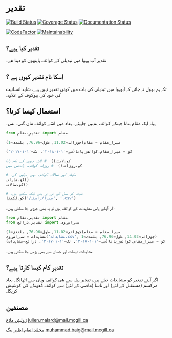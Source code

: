 # تقدیر

[![Build Status](https://travis-ci.org/julienmalard/Taqdir.svg?branch=master)](https://travis-ci.org/julienmalard/Taqdir)
[![Coverage Status](https://coveralls.io/repos/github/julienmalard/Taqdir/badge.svg?branch=master)](https://coveralls.io/github/julienmalard/Taqdir?branch=master)
[![Documentation Status](https://readthedocs.org/projects/taqdir/badge/?version=latest)](https://taqdir.readthedocs.io/ur/latest/?badge=latest)

[![CodeFactor](https://www.codefactor.io/repository/github/julienmalard/taqdir/badge)](https://www.codefactor.io/repository/github/julienmalard/taqdir)
[![Maintainability](https://api.codeclimate.com/v1/badges/d1e4113d31c354cb6f20/maintainability)](https://codeclimate.com/github/julienmalard/Taqdir/maintainability)

## تقدیر کیا ہیے؟
تقدیر آب وہوا میں تبدیلی کے کوائف پایتھون کو ديتا ھے۔

## اسکا نام تقدیر کیوں ہے ؟
تکہ ہم بھول نہ جائں کہ آبوہوا میں تبدیلی کی بات میں کوئی تقدیر نہیں ہیے،
شاید انسانیت کی خود کی بیوکوف کے علاوہ۔

## استعمال کیسا کرنا؟
پہلہ ایک مقام بنانا جینکے کوائف ہمہیں چاییئے۔ بعاد میں اسّے کوائف ماں گنی۔ بس۔

```python
from تقدیر.مقام import مقام

میرا_مقام = مقام(چوڑائی=11.02, طول=76.96, بلندی=1)

کو = میرا_مقام.کوائف_پانا(سے='۲۰۱۸۰۱۰۱', تک='۲۰۱۷۰۱۰۱')

کو.لاپتہ()  # لاپتہ دنوں کے نام پانا
کو.روزانہ()  # روزانہ کوائف، پاندس میں

# ماہانہ اور سالانہ کوائف بھی میلیں کے۔
کو.ماہانہ()
کو.سالانہ()

# نتیجہ کو مسل کے تور پر بھی لیکھ سکتے ہیں۔
کو.لکھنا('/میرا/راستہ', '.csv')
```

اگر آپکے پاس مشاہدات کے کوائف ہیں تو یہ بھی جوڑی جا سکتی ہیں۔

```python
from تقدیر.مقام import مقام
from تقدیر.ذرائع import سی_اس_وی

میرا_مقام = مقام(چوڑائی=11.02, طول=76.96, بلندی=1)
مشاہدات = سی_اس_وی('مشاہدات.csv', چوڑائی=11.02, طول=76.96, بلندی=1)
کو = میرا_مقام.کوائف_پانا(سے='۲۰۱۸۰۱۰۱', تک='۲۰۱۷۰۱۰۱', ذرائع=مشاہدات)
```

مشاہدات دیسات اور جسان سے بھی پڑھی جا سکتی ہیں۔

## تقدیر کام کیسا کارتا ہیے؟
اگر آپنے تقدیر کو مشاہدات دیئے ہیں، تقدیر پہلہ سے ھی کوائف وہاں سے اٹھائگا۔
بعاد مرکسم (مستقبل کے لئے) اور ناسا (ماضی کے لئے) سے کوائف ڈھونڈے کی کوشیش کریگا۔

## مصنفین
[ژولیئں ملاغ](https://www.researchgate.net/profile/Julien_Malard)
julien.malard@mail.mcgill.ca


[محمّد انعام اظہر بیگ](https://www.researchgate.net/profile/Azhar_Baig)
muhammad.baig@mail.mcgill.ca

